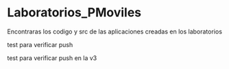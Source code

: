 # Laboratorios_PMoviles
Encontraras los codigo y src de las aplicaciones creadas en los laboratorios

test para verificar push

test para verificar push en la v3
